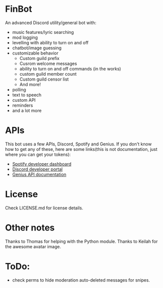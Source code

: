 # FinBot
An advanced Discord utility/general bot with:
- music features/lyric searching
- mod logging
- levelling with ability to turn on and off
- chatbot/image guessing
- customizable behavior 
  * Custom guild prefix
  * Cusrom welcome messages
  * ability to turn on and off commands (in the works)
  * custom guild member count
  * Custom guild censor list
  * And more!
 - polling
 - text to speech
 - custom API
 - reminders
 - and a lot more
 
 # APIs
 This bot uses a few APIs, Discord, Spotify and Genius.
  If you don't know how to get any of these, here are some links(this is not documentation, just where you can get your tokens):
  * [Spotify developer dashboard](https://developer.spotify.com/dashboard)
  * [Discord developer portal](https://discord.com/developers/applications)
  * [Genius API documentation](https://genius.com/api-clients)

# License
Check LICENSE.md for license details.

# Other notes
Thanks to Thomas for helping with the Python module.
Thanks to Keilah for the awesome avatar image.

# ToDo:
 - check perms to hide moderation auto-deleted messages for snipes.
